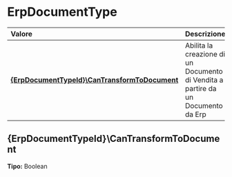# ErpDocumentType

| Valore| Descrizione |
| :--- | :--- |
| [**{ErpDocumentTypeId}\CanTransformToDocument**](erpdocumenttype.md#{erpdocumenttypeid}\cantransformtodocument) | Abilita la creazione di un Documento di Vendita a partire da un Documento da Erp |

## {ErpDocumentTypeId}\CanTransformToDocument 

**Tipo:** Boolean	 



